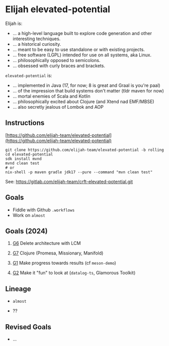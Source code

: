 Elijah elevated-potential
==========================

Elijah is:

- ... a high-level language built to explore code generation and other interesting techniques.
- ... a historical curiosity.
- ... meant to be easy to use standalone or with existing projects.
- ... free software (LGPL) intended for use on all systems, aka Linux.
- ... philosophically opposed to semicolons.
- ... obsessed with curly braces and brackets.

`elevated-potential` is:

- ... implemented in Java (17, for now; 8 is great and Graal is you're paal)
- ... of the impression that build systems don't matter (tldr maven for now)
- ... mortal enemies of Scala and Kotlin
- ... philosophically excited about Clojure (and Xtend nad EMF/MBSE)
- ... also secretly jealous of Lombok and AOP


Instructions
-------------

[https://github.com/elijah-team/elevated-potential](https://github.com/elijah-team/elevated-potential)

```shell
git clone https://github.com/elijah-team/elevated-potential -b rolling
cd elevated-potential
sdk install mvnd
mvnd clean test
# or 
nix-shell -p maven gradle jdk17 --pure --command "mvn clean test"
```

See: https://gitlab.com/elijah-team/crft-elevated-potential.git

Goals
------

- Fiddle with Github `.workflows`
- Work on `almost`

Goals (2024)
-------------

1. [G6][6] Delete architecture with LCM

2. [G7][7] Clojure (Promesa, Missionary, Manifold)

3. [G1][1] Make progress towards results (cf `meson-demo`)

4. [G2][2] Make it "fun" to look at (`datalog-ts`, Glamorous Toolkit)

Lineage
--------

- `almost`

- ??


Revised Goals
--------------

- ...


[1]: https://gitlab.com/elijah-team/documentation/petal-to-the-medal/-/blob/main/ginitiatives/G7.md
[2]: https://gitlab.com/elijah-team/documentation/petal-to-the-medal/-/blob/main/ginitiatives/G2.md
[3]: https://gitlab.com/elijah-team/documentation/petal-to-the-medal/-/blob/main/ginitiatives/G3.md
[4]: https://gitlab.com/elijah-team/documentation/petal-to-the-medal/-/blob/main/ginitiatives/G4.md
[6]: https://gitlab.com/elijah-team/documentation/petal-to-the-medal/-/blob/main/ginitiatives/G6.md
[7]: https://gitlab.com/elijah-team/documentation/petal-to-the-medal/-/blob/main/ginitiatives/G7.md
